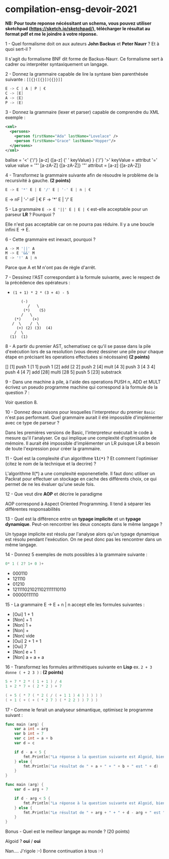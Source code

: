 # compilation-ensg-devoir-2021

**NB: Pour toute reponse nécéssitant un schema, vous pouvez utiliser sketchpad (https://sketch.io/sketchpad/), télécharger le résultat au format pdf et me le joindre à votre réponse.**


1 - Quel formalisme doit on aux auteurs **John Backus** et **Peter Naurr** ? Et à quoi sert-il ?

Il s'agit du formalisme BNF dit forme de Backus-Naurr. Ce formalisme sert à cadrer ou interpréter syntaxiquement un
langage.


2 - Donnez la grammaire capable de lire la syntaxe bien parenthésée suivante :
`[[{}([{}]){{}}]]`

``` go
E -> C | A | P | €
C -> [E]
A -> {E}
P -> (E)
```

3 - Donnez la grammaire (lexer et parser) capable de comprendre du XML
exemple :
``` xml
<xml>
  <persons>
    <person firstName="Ada" lastName="Lovelace" />
    <person firstName="Grace" lastName="Hopper"/>
  </persons>
</xml>
```

balise = '<' {'/'} [a-z] {[a-z] {' ' keyValue} } {'/'} '>'
keyValue = attribut '=' value
value = '"' [a-zA-Z] {[a-zA-Z]} '"'
attribut =  [a-z] {[a-zA-Z]}


4 - Transformez la grammaire suivante afin de résoudre le problème de la recursivité à gauche. **(2 points)**
``` go
E -> E '*' E | E '/' E | '-' E | n | €
```

E -> nF | '-' nF | €
F -> '*' E | '/' E


5 - La grammaire `E -> E '||' E | E | €` est-elle acceptable pour un parseur **LR** ? Pourquoi ?

Elle n'est pas acceptable car on ne pourra pas réduire. Il y a une boucle infini E -> E.



6 - Cette grammaire est inexact, pourquoi ?
``` go
A -> M '||' A
M -> E '&&' M
E -> '!' A | n
```

Parce que A et M n'ont pas de règle d'arrêt.


7 - Dessinez l'AST correspondant à la formule suivante, avec le respect de la précédence des opérateurs : 
  - `(1 + 1) * 2 * (3 + 4) - 5`
 
 ```
		(-)
	       /   \
	     (*)    (5)
	    /   \
	 (*)     (+)
	/  \    /  \
      (+) (2) (3)  (4)
     /  \
   (1)  (1)
```

8 - A partir du premier AST, schematisez ce qu'il se passe dans la pile d'exécution lors de sa resolution
(vous devez dessiner une pile pour chaque étape en précisant les operations effectuées si nécéssaire) **(2 points)**

[]
[1] push 1
[1 1] push 1
[2] add
[2 2] push 2
[4] mult
[4 3] push 3
[4 3 4] push 4
[4 7] add
[28] multi
[28 5] push 5
[23] substrack


9 - Dans une machine à pile, à l'aide des operations PUSH n, ADD et MULT écrivez un pseudo programme machine qui correspond à la formule de la question 7 : 

Voir question 8.


10 - Donnez deux raisons pour lesquelles l'interpreteur du premier `Basic` n'est pas performant. Quel grammaire aurait il été impossible d'implémenter avec ce type de parseur ?

Dans les premières versions de Basic, l'interpreteur exécutait le code à mesure qu'il l'analyser. Ce qui implique une complexité
d'optimisation de mémoire. 
Il aurait été impossible d'implémenter un LR puisque LR a besoin de toute l'expression pour créer la grammaire.

11 - Quel est la complexité d'un algorithme **`ll(*)`** ? Et comment l'optimiser (citez le nom de la technique et la decrire) ?

L'algorithme ll(*) a une complexité exponenetielle. Il faut donc utiliser un Packrat pour effectuer un stockage en cache des différents choix, ce qui permet de ne les évaluer qu'une seule fois.


12 - Que veut dire **AOP** et décrire le paradigme

AOP correspond à Aspect Oriented Programming. Il tend à séparer les différentes responsabilités

13 - Quel est la différence entre un **typage implicite** et un **typage dynamique**. Peut-on rencontrer les deux concepts dans le même langage ?

Un typage implicite est résolu par l'analyse alors qu'un typage dynamique est résolu pendant l'exécution. 
On ne peut donc pas les rencontrer dans un même langage.

14 - Donnez 5 exemples de mots possibles à la grammaire suivante : 
``` go
0* 1 ( 2? 1+ 0 )+
```

* 000110
* 121110
* 01210
* 1211110210211021111110110
* 00000111110

15 - La grammaire E -> E + n | n accept elle les formules suivantes :
- [Oui] 1 + 1 
- [Non] + 1
- [Non] 1 +
- [Non] +
- [Non] vide
- [Oui] 2 + 1 + 1
- [Oui] 7
- [Non] e + 1
- [Non] a + a + a

16 - Transformez les formules arithmétiques suivante en **Lisp** ex. `2 + 3 donne ( + 2 3 )` : **(2 points)**
``` go
5 + 7 * 2 * ( 1 + 1 ) / 4
1 + 2 * 7 + ( 2 * 2 ) + 7
```
``` go
( + 5 ( * 7 ( * 2 ( / ( + 1 1 ) 4 ) ) ) ) )
( + 1 ( + ( + ( * 2 7 ) ( * 2 2 ) ) 7 ) )  
```

17 - Comme le ferait un analyseur sémantique, optimisez le programme suivant :
``` go
func main (arg) {
	var a int = arg
	var b int = 7
	var c int = a + b
	var d = c

	if d - a < 5 {
		fmt.Println("La réponse à la question suivante est Algoid, bien entendu ! Mais ne nous distrayons pas. :-)")
	} else {
		fmt.Println("Le résultat de " + a + " + " + b + " est " + d)
	}
}
```

``` go
func main (arg) {
	var d = arg + 7

	if d - arg < 5 {
		fmt.Println("La réponse à la question suivante est Algoid, bien entendu ! Mais ne nous distrayons pas. :-)")
	} else {
		fmt.Println("Le résultat de " + arg + " + " + d - arg + " est " + d)
	}
}
```

Bonus - Quel est le meilleur langage au monde ? (20 points)

Algoid ? **oui** / **oui**

Nan.... J'rigole :-)
Bonne continuation à tous :-)
